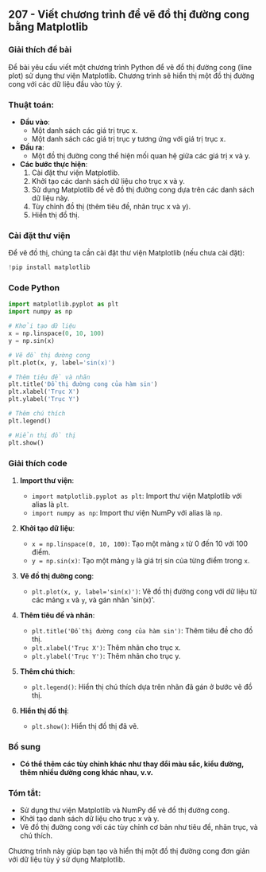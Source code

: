 ## 207 - Viết chương trình để vẽ đồ thị đường cong bằng Matplotlib

### Giải thích đề bài

Đề bài yêu cầu viết một chương trình Python để vẽ đồ thị đường cong (line plot) sử dụng thư viện Matplotlib. Chương trình sẽ hiển thị một đồ thị đường cong với các dữ liệu đầu vào tùy ý.

### Thuật toán:

- **Đầu vào**:
  - Một danh sách các giá trị trục x.
  - Một danh sách các giá trị trục y tương ứng với giá trị trục x.
- **Đầu ra**:
  - Một đồ thị đường cong thể hiện mối quan hệ giữa các giá trị x và y.
- **Các bước thực hiện**:
  1. Cài đặt thư viện Matplotlib.
  2. Khởi tạo các danh sách dữ liệu cho trục x và y.
  3. Sử dụng Matplotlib để vẽ đồ thị đường cong dựa trên các danh sách dữ liệu này.
  4. Tùy chỉnh đồ thị (thêm tiêu đề, nhãn trục x và y).
  5. Hiển thị đồ thị.

### Cài đặt thư viện

Để vẽ đồ thị, chúng ta cần cài đặt thư viện Matplotlib (nếu chưa cài đặt):

```python
!pip install matplotlib
```

### Code Python

```python
import matplotlib.pyplot as plt
import numpy as np

# Khởi tạo dữ liệu
x = np.linspace(0, 10, 100)
y = np.sin(x)

# Vẽ đồ thị đường cong
plt.plot(x, y, label='sin(x)')

# Thêm tiêu đề và nhãn
plt.title('Đồ thị đường cong của hàm sin')
plt.xlabel('Trục X')
plt.ylabel('Trục Y')

# Thêm chú thích
plt.legend()

# Hiển thị đồ thị
plt.show()
```

### Giải thích code

1. **Import thư viện**:

   - `import matplotlib.pyplot as plt`: Import thư viện Matplotlib với alias là `plt`.
   - `import numpy as np`: Import thư viện NumPy với alias là `np`.

2. **Khởi tạo dữ liệu**:

   - `x = np.linspace(0, 10, 100)`: Tạo một mảng `x` từ 0 đến 10 với 100 điểm.
   - `y = np.sin(x)`: Tạo một mảng `y` là giá trị sin của từng điểm trong `x`.

3. **Vẽ đồ thị đường cong**:

   - `plt.plot(x, y, label='sin(x)')`: Vẽ đồ thị đường cong với dữ liệu từ các mảng `x` và `y`, và gán nhãn 'sin(x)'.

4. **Thêm tiêu đề và nhãn**:

   - `plt.title('Đồ thị đường cong của hàm sin')`: Thêm tiêu đề cho đồ thị.
   - `plt.xlabel('Trục X')`: Thêm nhãn cho trục x.
   - `plt.ylabel('Trục Y')`: Thêm nhãn cho trục y.

5. **Thêm chú thích**:

   - `plt.legend()`: Hiển thị chú thích dựa trên nhãn đã gán ở bước vẽ đồ thị.

6. **Hiển thị đồ thị**:
   - `plt.show()`: Hiển thị đồ thị đã vẽ.

### Bổ sung

- **Có thể thêm các tùy chỉnh khác như thay đổi màu sắc, kiểu đường, thêm nhiều đường cong khác nhau, v.v.**

### Tóm tắt:

- Sử dụng thư viện Matplotlib và NumPy để vẽ đồ thị đường cong.
- Khởi tạo danh sách dữ liệu cho trục x và y.
- Vẽ đồ thị đường cong với các tùy chỉnh cơ bản như tiêu đề, nhãn trục, và chú thích.

Chương trình này giúp bạn tạo và hiển thị một đồ thị đường cong đơn giản với dữ liệu tùy ý sử dụng Matplotlib.

